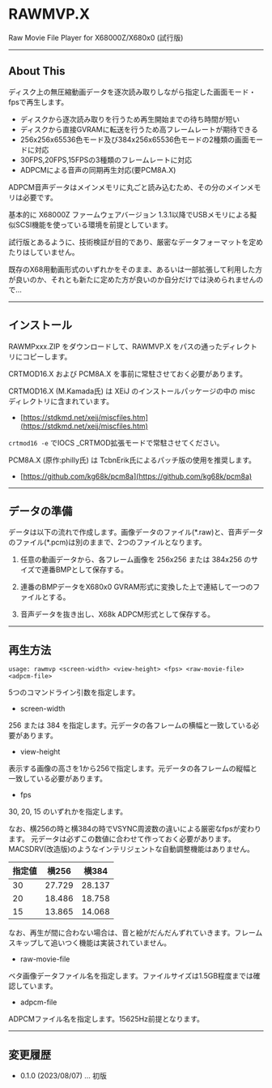 # RAWMVP.X

Raw Movie File Player for X68000Z/X680x0 (試行版)

---

## About This

ディスク上の無圧縮動画データを逐次読み取りしながら指定した画面モード・fpsで再生します。

 - ディスクから逐次読み取りを行うため再生開始までの待ち時間が短い
 - ディスクから直接GVRAMに転送を行うため高フレームレートが期待できる
 - 256x256x65536色モード及び384x256x65536色モードの2種類の画面モードに対応
 - 30FPS,20FPS,15FPSの3種類のフレームレートに対応
 - ADPCMによる音声の同期再生対応(要PCM8A.X)

ADPCM音声データはメインメモリに丸ごと読み込むため、その分のメインメモリは必要です。

基本的に X68000Z ファームウェアバージョン 1.3.1以降でUSBメモリによる擬似SCSI機能を使っている環境を前提としています。

試行版とあるように、技術検証が目的であり、厳密なデータフォーマットを定めたりはしていません。

既存のX68用動画形式のいずれかをそのまま、あるいは一部拡張して利用した方が良いのか、それとも新たに定めた方が良いのか自分だけでは決められませんので...

---

## インストール

RAWMPxxx.ZIP をダウンロードして、RAWMVP.X をパスの通ったディレクトリにコピーします。

CRTMOD16.X および PCM8A.X を事前に常駐させておく必要があります。

CRTMOD16.X (M.Kamada氏) は XEiJ のインストールパッケージの中の misc ディレクトリに含まれています。

* [https://stdkmd.net/xeij/miscfiles.htm](https://stdkmd.net/xeij/miscfiles.htm)    

`crtmod16 -e` でIOCS _CRTMOD拡張モードで常駐させてください。

PCM8A.X (原作:philly氏) は TcbnErik氏によるパッチ版の使用を推奨します。

* [https://github.com/kg68k/pcm8a](https://github.com/kg68k/pcm8a)

---

## データの準備

データは以下の流れで作成します。画像データのファイル(\*.raw)と、音声データのファイル(\*.pcm)は別のままで、2つのファイルとなります。

1. 任意の動画データから、各フレーム画像を 256x256 または 384x256 のサイズで連番BMPとして保存する。

2. 連番のBMPデータをX680x0 GVRAM形式に変換した上で連結して一つのファイルとする。

3. 音声データを抜き出し、X68k ADPCM形式として保存する。



---

## 再生方法

    usage: rawmvp <screen-width> <view-height> <fps> <raw-movie-file> <adpcm-file>

5つのコマンドライン引数を指定します。

* screen-width

256 または 384 を指定します。元データの各フレームの横幅と一致している必要があります。

* view-height

表示する画像の高さを1から256で指定します。元データの各フレームの縦幅と一致している必要があります。

* fps

30, 20, 15 のいずれかを指定します。

なお、横256の時と横384の時でVSYNC周波数の違いによる厳密なfpsが変わります。
元データは必ずこの数値に合わせて作っておく必要があります。MACSDRV(改造版)のようなインテリジェントな自動調整機能はありません。

|指定値|横256|横384|
-|-|-
|30|27.729|28.137|
|20|18.486|18.758|
|15|13.865|14.068|

なお、再生が間に合わない場合は、音と絵がだんだんずれていきます。フレームスキップして追いつく機能は実装されていません。

* raw-movie-file

ベタ画像データファイル名を指定します。ファイルサイズは1.5GB程度までは確認しています。

* adpcm-file

ADPCMファイル名を指定します。15625Hz前提となります。

---

## 変更履歴

* 0.1.0 (2023/08/07) ... 初版